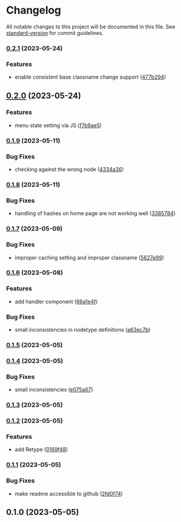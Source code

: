 # Changelog

All notable changes to this project will be documented in this file. See [standard-version](https://github.com/conventional-changelog/standard-version) for commit guidelines.

### [0.2.1](https://github.com/UpAssist/megamenu/compare/0.2.0...0.2.1) (2023-05-24)


### Features

* enable consistent base classname change support ([477b294](https://github.com/UpAssist/megamenu/commit/477b29492515be40160066707263623c8010d7b0))

## [0.2.0](https://github.com/UpAssist/megamenu/compare/0.1.9...0.2.0) (2023-05-24)


### Features

* menu state setting via JS ([f7b9ae5](https://github.com/UpAssist/megamenu/commit/f7b9ae5fa56fa994a1a14c7ba518063c4203d9a2))

### [0.1.9](https://github.com/UpAssist/megamenu/compare/0.1.8...0.1.9) (2023-05-11)


### Bug Fixes

* checking against the wrong node ([4334a36](https://github.com/UpAssist/megamenu/commit/4334a36c945ef8fb76f87392a8232af36bb7eee2))

### [0.1.8](https://github.com/UpAssist/megamenu/compare/0.1.7...0.1.8) (2023-05-11)


### Bug Fixes

* handling of hashes on home page are not working well ([3385784](https://github.com/UpAssist/megamenu/commit/33857842f28f66c7598fe026e1cacedae2f1e154))

### [0.1.7](https://github.com/UpAssist/megamenu/compare/0.1.6...0.1.7) (2023-05-09)


### Bug Fixes

* improper caching setting and improper classname ([5627e99](https://github.com/UpAssist/megamenu/commit/5627e994f2a7277cf18fce763151f66abcc0916d))

### [0.1.6](https://github.com/UpAssist/megamenu/compare/0.1.5...0.1.6) (2023-05-08)


### Features

* add handler component ([66a1e4f](https://github.com/UpAssist/megamenu/commit/66a1e4f684063ee143565017cc0b320295ca3d87))


### Bug Fixes

* small inconsistencies in nodetype definitions ([a63ec7b](https://github.com/UpAssist/megamenu/commit/a63ec7be92384ff347d16a79428d2954877ebb98))

### [0.1.5](https://github.com/UpAssist/megamenu/compare/0.1.4...0.1.5) (2023-05-05)

### [0.1.4](https://github.com/UpAssist/megamenu/compare/0.1.3...0.1.4) (2023-05-05)


### Bug Fixes

* small inconsistencies ([e075a67](https://github.com/UpAssist/megamenu/commit/e075a670a5e4690738e08dbccb5218a5d792d711))

### [0.1.3](https://github.com/UpAssist/megamenu/compare/0.1.2...0.1.3) (2023-05-05)

### [0.1.2](https://github.com/UpAssist/megamenu/compare/0.1.1...0.1.2) (2023-05-05)


### Features

* add Retype ([0169f48](https://github.com/UpAssist/megamenu/commit/0169f48d25a9a7460aa449f190050c0240d91d0b))

### [0.1.1](https://github.com/UpAssist/megamenu/compare/0.1.0...0.1.1) (2023-05-05)


### Bug Fixes

* make readme accessible to github ([2fd0f74](https://github.com/UpAssist/megamenu/commit/2fd0f74e033744c578ac5264270016cd5d7eb93c))

## 0.1.0 (2023-05-05)
